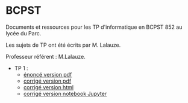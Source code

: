 # BCPST

Documents et ressources pour les TP d'informatique en BCPST 852 au lycée du Parc.

Les sujets de TP ont été écrits par M. Lalauze.

Professeur référent : M.Lalauze.

* TP 1 :
  - [énoncé version pdf](TP1/01_Premiers_pas.pdf)
  - [corrigé version pdf](TP1//home/fjunier/Git/BCPST/TP1/TP1_BCPST_852.pdf)
  - [corrigé version html](TP1//home/fjunier/Git/BCPST/TP1/TP1_BCPST_852.html)
  - [corrigé version notebook Jupyter](TP1//home/fjunier/Git/BCPST/TP1/TP1_BCPST_852.ipynb)
